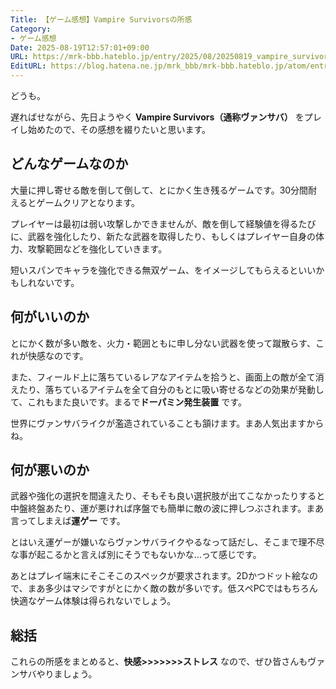 ```yaml
---
Title: 【ゲーム感想】Vampire Survivorsの所感
Category:
- ゲーム感想
Date: 2025-08-19T12:57:01+09:00
URL: https://mrk-bbb.hateblo.jp/entry/2025/08/20250819_vampire_survivors_1
EditURL: https://blog.hatena.ne.jp/mrk_bbb/mrk-bbb.hateblo.jp/atom/entry/6802418398553139283
---
```


どうも。

遅ればせながら、先日ようやく **Vampire Survivors（通称ヴァンサバ）** をプレイし始めたので、その感想を綴りたいと思います。

## どんなゲームなのか
大量に押し寄せる敵を倒して倒して、とにかく生き残るゲームです。30分間耐えるとゲームクリアとなります。

プレイヤーは最初は弱い攻撃しかできませんが、敵を倒して経験値を得るたびに、武器を強化したり、新たな武器を取得したり、もしくはプレイヤー自身の体力、攻撃範囲などを強化していきます。

短いスパンでキャラを強化できる無双ゲーム、をイメージしてもらえるといいかもしれないです。

## 何がいいのか
とにかく数が多い敵を、火力・範囲ともに申し分ない武器を使って蹴散らす、これが快感なのです。

また、フィールド上に落ちているレアなアイテムを拾うと、画面上の敵が全て消えたり、落ちているアイテムを全て自分のもとに吸い寄せるなどの効果が発動して、これもまた良いです。まるで**ドーパミン発生装置** です。

世界にヴァンサバライクが濫造されていることも頷けます。まあ人気出ますからね。

## 何が悪いのか
武器や強化の選択を間違えたり、そもそも良い選択肢が出てこなかったりすると中盤終盤あたり、運が悪ければ序盤でも簡単に敵の波に押しつぶされます。まあ言ってしまえば**運ゲー** です。

とはいえ運ゲーが嫌いならヴァンサバライクやるなって話だし、そこまで理不尽な事が起こるかと言えば別にそうでもないかな…って感じです。

あとはプレイ端末にそこそこのスペックが要求されます。2Dかつドット絵なので、まあ多少はマシですがとにかく敵の数が多いです。低スペPCではもちろん快適なゲーム体験は得られないでしょう。

## 総括
これらの所感をまとめると、**快感>>>>>>>ストレス** なので、ぜひ皆さんもヴァンサバやりましょう。



